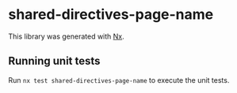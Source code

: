 # shared-directives-page-name

This library was generated with [Nx](https://nx.dev).

## Running unit tests

Run `nx test shared-directives-page-name` to execute the unit tests.
